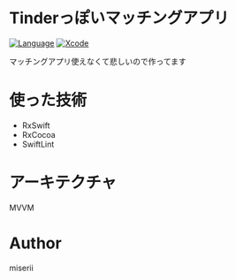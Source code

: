 # Tinderっぽいマッチングアプリ
[![Language](https://img.shields.io/badge/language-Swift%205.3-orange.svg)](https://swift.org)
[![Xcode](https://img.shields.io/badge/Xcode-12.3-blue.svg)](https://developer.apple.com/xcode)

マッチングアプリ使えなくて悲しいので作ってます

# 使った技術
- RxSwift
- RxCocoa
- SwiftLint

# アーキテクチャ
MVVM

# Author
miserii
